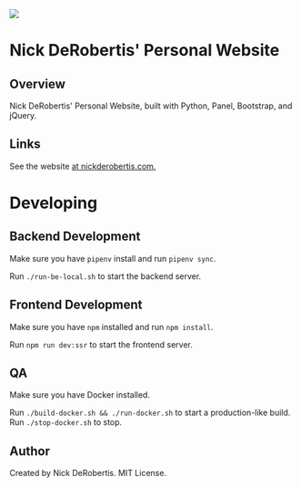 
[![](https://codecov.io/gh/nickderobertis/nick-derobertis-site/branch/master/graph/badge.svg)](https://codecov.io/gh/nickderobertis/nick-derobertis-site)

# Nick DeRobertis' Personal Website

## Overview

Nick DeRobertis' Personal Website, built with Python, Panel, Bootstrap, and jQuery.


## Links

See the website
[at nickderobertis.com.](
https://nickderobertis.com
)

# Developing

## Backend Development

Make sure you have `pipenv` install and run `pipenv sync`.

Run `./run-be-local.sh` to start the backend server.

## Frontend Development

Make sure you have `npm` installed and run `npm install`.

Run `npm run dev:ssr` to start the frontend server.

## QA

Make sure you have Docker installed.

Run `./build-docker.sh && ./run-docker.sh` to start a production-like 
build. Run `./stop-docker.sh` to stop.

## Author

Created by Nick DeRobertis. MIT License.
